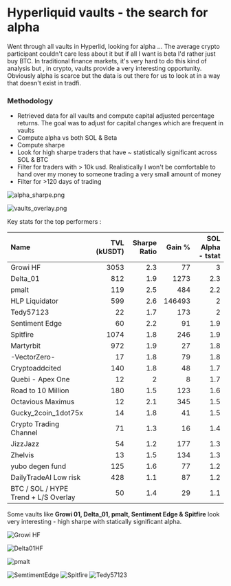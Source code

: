 # Hyperliquid vaults - the search for alpha

Went through all vaults in Hyperlid, looking for alpha ... The average crypto participant couldn't care less about it but if all I want is beta I'd rather just buy BTC.
In traditional finance markets, it's very hard to do this kind of analysis but , in crypto, vaults provide a very interesting opportunity. Obviously alpha is scarce but the data is out there for us to look at in a way that doesn't exist in tradfi.
### Methodology 

- Retrieved data for all vaults and compute capital adjusted percentage returns. The goal was to adjust for capital changes which are frequent in vaults
- Compute alpha vs both SOL & Beta
- Compute sharpe
- Look for high sharpe traders that have ~ statistically significant across SOL & BTC
- Filter for traders with > 10k usd. Realistically I won't be comfortable to hand over my money to someone trading a very small amount of money
- Filter for >120 days of trading


![alpha_sharpe.png](../assets/images/alpha_sharpe.png)


![vaults_overlay.png](../assets/images/vaults_overlay.png)

Key stats for the top performers :

| Name                                 | TVL (kUSDT) | Sharpe Ratio | Gain % | SOL Alpha - tstat |
| :----------------------------------- | ----------: | -----------: | -----: | ----------------: |
| Growi HF                             |        3053 |          2.3 |     77 |                 3 |
| Delta_01                             |         812 |          1.9 |   1273 |               2.3 |
| pmalt                                |         119 |          2.5 |    484 |               2.2 |
| HLP Liquidator                       |         599 |          2.6 | 146493 |                 2 |
| Tedy57123                            |          22 |          1.7 |    173 |                 2 |
| Sentiment Edge                       |          60 |          2.2 |     91 |               1.9 |
| Spitfire                             |        1074 |          1.8 |    246 |               1.9 |
| Martyrbit                            |         972 |          1.9 |     27 |               1.8 |
| -VectorZero-                         |          17 |          1.8 |     79 |               1.8 |
| Cryptoaddcited                       |         140 |          1.8 |     48 |               1.7 |
| Quebi - Apex One                     |          12 |            2 |      8 |               1.7 |
| Road to 10 Million                   |         180 |          1.5 |    123 |               1.6 |
| Octavious Maximus                    |          12 |          2.1 |    345 |               1.5 |
| Gucky_2coin_1dot75x                  |          14 |          1.8 |     41 |               1.5 |
| Crypto Trading Channel               |          71 |          1.3 |     16 |               1.4 |
| JizzJazz                             |          54 |          1.2 |    177 |               1.3 |
| Zhelvis                              |          13 |          1.5 |    134 |               1.3 |
| yubo degen fund                      |         125 |          1.6 |     77 |               1.2 |
| DailyTradeAI  Low risk               |         428 |          1.1 |     87 |               1.2 |
| BTC / SOL / HYPE Trend + L/S Overlay |          50 |          1.4 |     29 |               1.1 |

Some vaults like **Growi 01, Delta_01, pmalt, Sentiment Edge & Spitfire** look very interesting - high sharpe with statically significant alpha.

![Growi HF](../assets/images/GrowiHF_pnl.png)

![Delta01HF](../assets/images/Delta_01_pnl.png)

![pmalt](../assets/images/pmalt_pnl.png)

![SemtimentEdge](../assets/images/SentimentEdge_pnl.png)
![Spitfire](../assets/images/Spitfire_pnl.png)
![Tedy57123](../assets/images/Tedy57123_pnl.png)



